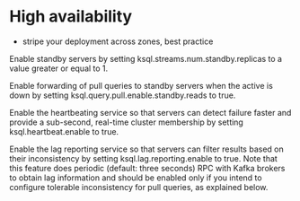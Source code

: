 # High availability

- stripe your deployment across zones, best practice


Enable standby servers by setting ksql.streams.num.standby.replicas to a value greater or equal to 1.

Enable forwarding of pull queries to standby servers when the active is down by setting ksql.query.pull.enable.standby.reads to true.

Enable the heartbeating service so that servers can detect failure faster and provide a sub-second, real-time cluster membership by setting ksql.heartbeat.enable to true.

Enable the lag reporting service so that servers can filter results based on their inconsistency by setting ksql.lag.reporting.enable to true. Note that this feature does periodic (default: three seconds) RPC with Kafka brokers to obtain lag information and should be enabled only if you intend to configure tolerable inconsistency for pull queries, as explained below.